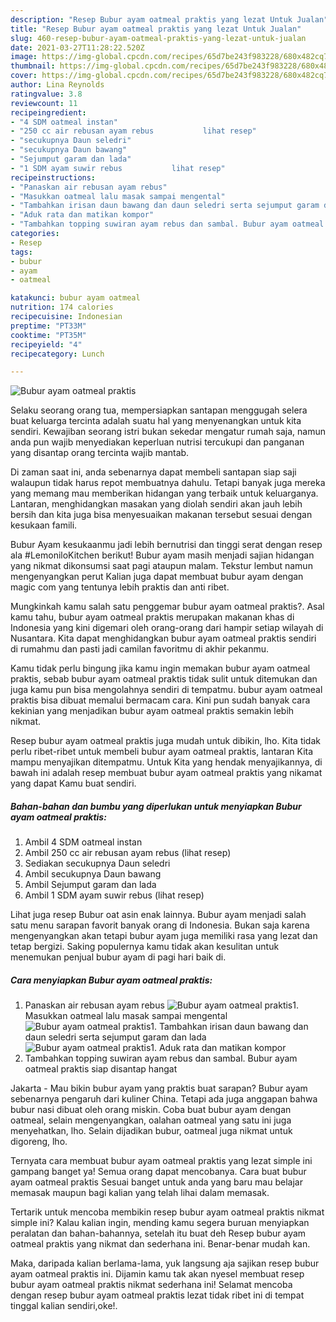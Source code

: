 ```yaml
---
description: "Resep Bubur ayam oatmeal praktis yang lezat Untuk Jualan"
title: "Resep Bubur ayam oatmeal praktis yang lezat Untuk Jualan"
slug: 460-resep-bubur-ayam-oatmeal-praktis-yang-lezat-untuk-jualan
date: 2021-03-27T11:28:22.520Z
image: https://img-global.cpcdn.com/recipes/65d7be243f983228/680x482cq70/bubur-ayam-oatmeal-praktis-foto-resep-utama.jpg
thumbnail: https://img-global.cpcdn.com/recipes/65d7be243f983228/680x482cq70/bubur-ayam-oatmeal-praktis-foto-resep-utama.jpg
cover: https://img-global.cpcdn.com/recipes/65d7be243f983228/680x482cq70/bubur-ayam-oatmeal-praktis-foto-resep-utama.jpg
author: Lina Reynolds
ratingvalue: 3.8
reviewcount: 11
recipeingredient:
- "4 SDM oatmeal instan"
- "250 cc air rebusan ayam rebus           lihat resep"
- "secukupnya Daun seledri"
- "secukupnya Daun bawang"
- "Sejumput garam dan lada"
- "1 SDM ayam suwir rebus           lihat resep"
recipeinstructions:
- "Panaskan air rebusan ayam rebus"
- "Masukkan oatmeal lalu masak sampai mengental"
- "Tambahkan irisan daun bawang dan daun seledri serta sejumput garam dan lada"
- "Aduk rata dan matikan kompor"
- "Tambahkan topping suwiran ayam rebus dan sambal. Bubur ayam oatmeal praktis siap disantap hangat"
categories:
- Resep
tags:
- bubur
- ayam
- oatmeal

katakunci: bubur ayam oatmeal 
nutrition: 174 calories
recipecuisine: Indonesian
preptime: "PT33M"
cooktime: "PT35M"
recipeyield: "4"
recipecategory: Lunch

---
```



![Bubur ayam oatmeal praktis](https://img-global.cpcdn.com/recipes/65d7be243f983228/680x482cq70/bubur-ayam-oatmeal-praktis-foto-resep-utama.jpg)

Selaku seorang orang tua, mempersiapkan santapan menggugah selera buat keluarga tercinta adalah suatu hal yang menyenangkan untuk kita sendiri. Kewajiban seorang istri bukan sekedar mengatur rumah saja, namun anda pun wajib menyediakan keperluan nutrisi tercukupi dan panganan yang disantap orang tercinta wajib mantab.

Di zaman  saat ini, anda sebenarnya dapat membeli santapan siap saji walaupun tidak harus repot membuatnya dahulu. Tetapi banyak juga mereka yang memang mau memberikan hidangan yang terbaik untuk keluarganya. Lantaran, menghidangkan masakan yang diolah sendiri akan jauh lebih bersih dan kita juga bisa menyesuaikan makanan tersebut sesuai dengan kesukaan famili. 

Bubur Ayam kesukaanmu jadi lebih bernutrisi dan tinggi serat dengan resep ala #LemoniloKitchen berikut! Bubur ayam masih menjadi sajian hidangan yang nikmat dikonsumsi saat pagi ataupun malam. Tekstur lembut namun mengenyangkan perut Kalian juga dapat membuat bubur ayam dengan magic com yang tentunya lebih praktis dan anti ribet.

Mungkinkah kamu salah satu penggemar bubur ayam oatmeal praktis?. Asal kamu tahu, bubur ayam oatmeal praktis merupakan makanan khas di Indonesia yang kini digemari oleh orang-orang dari hampir setiap wilayah di Nusantara. Kita dapat menghidangkan bubur ayam oatmeal praktis sendiri di rumahmu dan pasti jadi camilan favoritmu di akhir pekanmu.

Kamu tidak perlu bingung jika kamu ingin memakan bubur ayam oatmeal praktis, sebab bubur ayam oatmeal praktis tidak sulit untuk ditemukan dan juga kamu pun bisa mengolahnya sendiri di tempatmu. bubur ayam oatmeal praktis bisa dibuat memalui bermacam cara. Kini pun sudah banyak cara kekinian yang menjadikan bubur ayam oatmeal praktis semakin lebih nikmat.

Resep bubur ayam oatmeal praktis juga mudah untuk dibikin, lho. Kita tidak perlu ribet-ribet untuk membeli bubur ayam oatmeal praktis, lantaran Kita mampu menyajikan ditempatmu. Untuk Kita yang hendak menyajikannya, di bawah ini adalah resep membuat bubur ayam oatmeal praktis yang nikamat yang dapat Kamu buat sendiri.

<!--inarticleads1-->

##### Bahan-bahan dan bumbu yang diperlukan untuk menyiapkan Bubur ayam oatmeal praktis:

1. Ambil 4 SDM oatmeal instan
1. Ambil 250 cc air rebusan ayam rebus           (lihat resep)
1. Sediakan secukupnya Daun seledri
1. Ambil secukupnya Daun bawang
1. Ambil Sejumput garam dan lada
1. Ambil 1 SDM ayam suwir rebus           (lihat resep)


Lihat juga resep Bubur oat asin enak lainnya. Bubur ayam menjadi salah satu menu sarapan favorit banyak orang di Indonesia. Bukan saja karena mengenyangkan akan tetapi bubur ayam juga memiliki rasa yang lezat dan tetap bergizi. Saking populernya kamu tidak akan kesulitan untuk menemukan penjual bubur ayam di pagi hari baik di. 

<!--inarticleads2-->

##### Cara menyiapkan Bubur ayam oatmeal praktis:

1. Panaskan air rebusan ayam rebus
<img src="https://img-global.cpcdn.com/steps/e453a21542bb2572/160x128cq70/bubur-ayam-oatmeal-praktis-langkah-memasak-1-foto.jpg" alt="Bubur ayam oatmeal praktis">1. Masukkan oatmeal lalu masak sampai mengental
<img src="https://img-global.cpcdn.com/steps/b56596de173eb510/160x128cq70/bubur-ayam-oatmeal-praktis-langkah-memasak-2-foto.jpg" alt="Bubur ayam oatmeal praktis">1. Tambahkan irisan daun bawang dan daun seledri serta sejumput garam dan lada
<img src="https://img-global.cpcdn.com/steps/572717cf858c9836/160x128cq70/bubur-ayam-oatmeal-praktis-langkah-memasak-3-foto.jpg" alt="Bubur ayam oatmeal praktis">1. Aduk rata dan matikan kompor
1. Tambahkan topping suwiran ayam rebus dan sambal. Bubur ayam oatmeal praktis siap disantap hangat


Jakarta - Mau bikin bubur ayam yang praktis buat sarapan? Bubur ayam sebenarnya pengaruh dari kuliner China. Tetapi ada juga anggapan bahwa bubur nasi dibuat oleh orang miskin. Coba buat bubur ayam dengan oatmeal, selain mengenyangkan, oalahan oatmeal yang satu ini juga menyehatkan, lho. Selain dijadikan bubur, oatmeal juga nikmat untuk digoreng, lho. 

Ternyata cara membuat bubur ayam oatmeal praktis yang lezat simple ini gampang banget ya! Semua orang dapat mencobanya. Cara buat bubur ayam oatmeal praktis Sesuai banget untuk anda yang baru mau belajar memasak maupun bagi kalian yang telah lihai dalam memasak.

Tertarik untuk mencoba membikin resep bubur ayam oatmeal praktis nikmat simple ini? Kalau kalian ingin, mending kamu segera buruan menyiapkan peralatan dan bahan-bahannya, setelah itu buat deh Resep bubur ayam oatmeal praktis yang nikmat dan sederhana ini. Benar-benar mudah kan. 

Maka, daripada kalian berlama-lama, yuk langsung aja sajikan resep bubur ayam oatmeal praktis ini. Dijamin kamu tak akan nyesel membuat resep bubur ayam oatmeal praktis nikmat sederhana ini! Selamat mencoba dengan resep bubur ayam oatmeal praktis lezat tidak ribet ini di tempat tinggal kalian sendiri,oke!.

